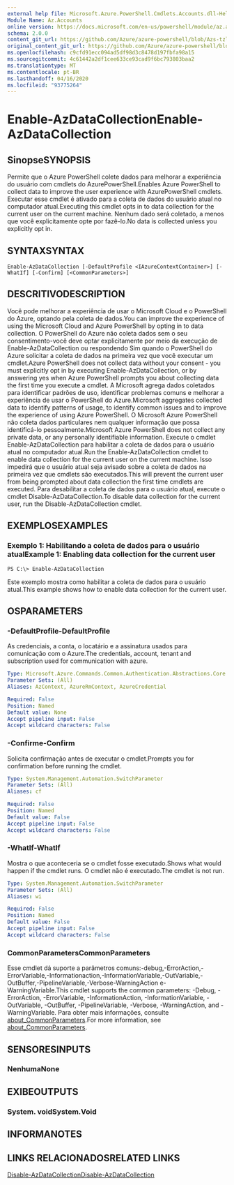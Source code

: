 ```yaml
---
external help file: Microsoft.Azure.PowerShell.Cmdlets.Accounts.dll-Help.xml
Module Name: Az.Accounts
online version: https://docs.microsoft.com/en-us/powershell/module/az.accounts/enable-azdatacollection
schema: 2.0.0
content_git_url: https://github.com/Azure/azure-powershell/blob/Azs-tzl/src/Accounts/Accounts/help/Enable-AzDataCollection.md
original_content_git_url: https://github.com/Azure/azure-powershell/blob/Azs-tzl/src/Accounts/Accounts/help/Enable-AzDataCollection.md
ms.openlocfilehash: c9cfd91ecc094ad5df98d3c8478d197fbfa98a15
ms.sourcegitcommit: 4c61442a2df1cee633ce93cad9f6bc793803baa2
ms.translationtype: MT
ms.contentlocale: pt-BR
ms.lasthandoff: 04/16/2020
ms.locfileid: "93775264"
---
```

# <span data-ttu-id="f578a-101">Enable-AzDataCollection</span><span class="sxs-lookup"><span data-stu-id="f578a-101">Enable-AzDataCollection</span></span>

## <span data-ttu-id="f578a-102">Sinopse</span><span class="sxs-lookup"><span data-stu-id="f578a-102">SYNOPSIS</span></span>
<span data-ttu-id="f578a-103">Permite que o Azure PowerShell colete dados para melhorar a experiência do usuário com cmdlets do AzurePowerShell.</span><span class="sxs-lookup"><span data-stu-id="f578a-103">Enables Azure PowerShell to collect data to improve the user experience with AzurePowerShell cmdlets.</span></span>
<span data-ttu-id="f578a-104">Executar esse cmdlet é ativado para a coleta de dados do usuário atual no computador atual.</span><span class="sxs-lookup"><span data-stu-id="f578a-104">Executing this cmdlet opts in to data collection for the current user on the current machine.</span></span>
<span data-ttu-id="f578a-105">Nenhum dado será coletado, a menos que você explicitamente opte por fazê-lo.</span><span class="sxs-lookup"><span data-stu-id="f578a-105">No data is collected unless you explicitly opt in.</span></span>

## <span data-ttu-id="f578a-106">SYNTAX</span><span class="sxs-lookup"><span data-stu-id="f578a-106">SYNTAX</span></span>

```
Enable-AzDataCollection [-DefaultProfile <IAzureContextContainer>] [-WhatIf] [-Confirm] [<CommonParameters>]
```

## <span data-ttu-id="f578a-107">DESCRITIVO</span><span class="sxs-lookup"><span data-stu-id="f578a-107">DESCRIPTION</span></span>
<span data-ttu-id="f578a-108">Você pode melhorar a experiência de usar o Microsoft Cloud e o PowerShell do Azure, optando pela coleta de dados.</span><span class="sxs-lookup"><span data-stu-id="f578a-108">You can improve the experience of using the Microsoft Cloud and Azure PowerShell by opting in to data collection.</span></span>
<span data-ttu-id="f578a-109">O PowerShell do Azure não coleta dados sem o seu consentimento-você deve optar explicitamente por meio da execução de Enable-AzDataCollection ou respondendo Sim quando o PowerShell do Azure solicitar a coleta de dados na primeira vez que você executar um cmdlet.</span><span class="sxs-lookup"><span data-stu-id="f578a-109">Azure PowerShell does not collect data without your consent - you must explicitly opt in by executing Enable-AzDataCollection, or by answering yes when Azure PowerShell prompts you about collecting data the first time you execute a cmdlet.</span></span>
<span data-ttu-id="f578a-110">A Microsoft agrega dados coletados para identificar padrões de uso, identificar problemas comuns e melhorar a experiência de usar o PowerShell do Azure.</span><span class="sxs-lookup"><span data-stu-id="f578a-110">Microsoft aggregates collected data to identify patterns of usage, to identify common issues and to improve the experience of using Azure PowerShell.</span></span>
<span data-ttu-id="f578a-111">O Microsoft Azure PowerShell não coleta dados particulares nem qualquer informação que possa identificá-lo pessoalmente.</span><span class="sxs-lookup"><span data-stu-id="f578a-111">Microsoft Azure PowerShell does not collect any private data, or any personally identifiable information.</span></span>
<span data-ttu-id="f578a-112">Execute o cmdlet Enable-AzDataCollection para habilitar a coleta de dados para o usuário atual no computador atual.</span><span class="sxs-lookup"><span data-stu-id="f578a-112">Run the Enable-AzDataCollection cmdlet to enable data collection for the current user on the current machine.</span></span>
<span data-ttu-id="f578a-113">Isso impedirá que o usuário atual seja avisado sobre a coleta de dados na primeira vez que cmdlets são executados.</span><span class="sxs-lookup"><span data-stu-id="f578a-113">This will prevent the current user from being prompted about data collection the first time cmdlets are executed.</span></span>
<span data-ttu-id="f578a-114">Para desabilitar a coleta de dados para o usuário atual, execute o cmdlet Disable-AzDataCollection.</span><span class="sxs-lookup"><span data-stu-id="f578a-114">To disable data collection for the current user, run the Disable-AzDataCollection cmdlet.</span></span>

## <span data-ttu-id="f578a-115">EXEMPLOS</span><span class="sxs-lookup"><span data-stu-id="f578a-115">EXAMPLES</span></span>

### <span data-ttu-id="f578a-116">Exemplo 1: Habilitando a coleta de dados para o usuário atual</span><span class="sxs-lookup"><span data-stu-id="f578a-116">Example 1: Enabling data collection for the current user</span></span>
```
PS C:\> Enable-AzDataCollection
```

<span data-ttu-id="f578a-117">Este exemplo mostra como habilitar a coleta de dados para o usuário atual.</span><span class="sxs-lookup"><span data-stu-id="f578a-117">This example shows how to enable data collection for the current user.</span></span>

## <span data-ttu-id="f578a-118">OS</span><span class="sxs-lookup"><span data-stu-id="f578a-118">PARAMETERS</span></span>

### <span data-ttu-id="f578a-119">-DefaultProfile</span><span class="sxs-lookup"><span data-stu-id="f578a-119">-DefaultProfile</span></span>
<span data-ttu-id="f578a-120">As credenciais, a conta, o locatário e a assinatura usados para comunicação com o Azure.</span><span class="sxs-lookup"><span data-stu-id="f578a-120">The credentials, account, tenant and subscription used for communication with azure.</span></span>

```yaml
Type: Microsoft.Azure.Commands.Common.Authentication.Abstractions.Core.IAzureContextContainer
Parameter Sets: (All)
Aliases: AzContext, AzureRmContext, AzureCredential

Required: False
Position: Named
Default value: None
Accept pipeline input: False
Accept wildcard characters: False
```

### <span data-ttu-id="f578a-121">-Confirme</span><span class="sxs-lookup"><span data-stu-id="f578a-121">-Confirm</span></span>
<span data-ttu-id="f578a-122">Solicita confirmação antes de executar o cmdlet.</span><span class="sxs-lookup"><span data-stu-id="f578a-122">Prompts you for confirmation before running the cmdlet.</span></span>

```yaml
Type: System.Management.Automation.SwitchParameter
Parameter Sets: (All)
Aliases: cf

Required: False
Position: Named
Default value: False
Accept pipeline input: False
Accept wildcard characters: False
```

### <span data-ttu-id="f578a-123">-WhatIf</span><span class="sxs-lookup"><span data-stu-id="f578a-123">-WhatIf</span></span>
<span data-ttu-id="f578a-124">Mostra o que aconteceria se o cmdlet fosse executado.</span><span class="sxs-lookup"><span data-stu-id="f578a-124">Shows what would happen if the cmdlet runs.</span></span> <span data-ttu-id="f578a-125">O cmdlet não é executado.</span><span class="sxs-lookup"><span data-stu-id="f578a-125">The cmdlet is not run.</span></span>

```yaml
Type: System.Management.Automation.SwitchParameter
Parameter Sets: (All)
Aliases: wi

Required: False
Position: Named
Default value: False
Accept pipeline input: False
Accept wildcard characters: False
```

### <span data-ttu-id="f578a-126">CommonParameters</span><span class="sxs-lookup"><span data-stu-id="f578a-126">CommonParameters</span></span>
<span data-ttu-id="f578a-127">Esse cmdlet dá suporte a parâmetros comuns:-debug,-ErrorAction,-ErrorVariable,-Informationaction,-InformationVariable,-OutVariable,-OutBuffer,-PipelineVariable,-Verbose-WarningAction e-WarningVariable.</span><span class="sxs-lookup"><span data-stu-id="f578a-127">This cmdlet supports the common parameters: -Debug, -ErrorAction, -ErrorVariable, -InformationAction, -InformationVariable, -OutVariable, -OutBuffer, -PipelineVariable, -Verbose, -WarningAction, and -WarningVariable.</span></span> <span data-ttu-id="f578a-128">Para obter mais informações, consulte [about_CommonParameters](http://go.microsoft.com/fwlink/?LinkID=113216).</span><span class="sxs-lookup"><span data-stu-id="f578a-128">For more information, see [about_CommonParameters](http://go.microsoft.com/fwlink/?LinkID=113216).</span></span>

## <span data-ttu-id="f578a-129">SENSORES</span><span class="sxs-lookup"><span data-stu-id="f578a-129">INPUTS</span></span>

### <span data-ttu-id="f578a-130">Nenhuma</span><span class="sxs-lookup"><span data-stu-id="f578a-130">None</span></span>

## <span data-ttu-id="f578a-131">EXIBE</span><span class="sxs-lookup"><span data-stu-id="f578a-131">OUTPUTS</span></span>

### <span data-ttu-id="f578a-132">System. void</span><span class="sxs-lookup"><span data-stu-id="f578a-132">System.Void</span></span>

## <span data-ttu-id="f578a-133">INFORMA</span><span class="sxs-lookup"><span data-stu-id="f578a-133">NOTES</span></span>

## <span data-ttu-id="f578a-134">LINKS RELACIONADOS</span><span class="sxs-lookup"><span data-stu-id="f578a-134">RELATED LINKS</span></span>

[<span data-ttu-id="f578a-135">Disable-AzDataCollection</span><span class="sxs-lookup"><span data-stu-id="f578a-135">Disable-AzDataCollection</span></span>](./Disable-AzDataCollection.md)

